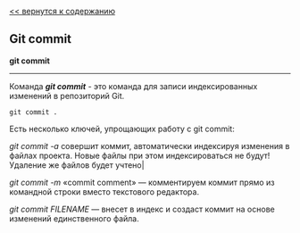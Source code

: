 [<< вернутся к содержанию](./readme.md)

## Git commit

**git commit**

___

 Команда _**git commit**_ - это команда для записи индексированных изменений в репозиторий Git.

 ```bash=
 git commit .
 ```

 Есть несколько ключей, упрощающих работу с git commit:


_git commit -a_  совершит коммит, автоматически индексируя изменения в файлах
проекта. Новые файлы при этом индексироваться не будут! Удаление же файлов
будет учтено|

_git commit -m_ «commit comment» — комментируем коммит прямо из командной строки
вместо текстового редактора.

_git commit FILENAME_ — внесет в индекс и создаст коммит на основе изменений
единственного файла.